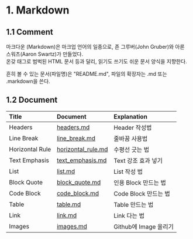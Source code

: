 # 1. Markdown

## 1.1 Comment
마크다운 (Markdown)은 마크업 언어의 일종으로, 존 그루버(John Gruber)와 아론 스워츠(Aaron Swartz)가 만들었다.   
온갖 태그로 범벅된 HTML 문서 등과 달리, 읽기도 쓰기도 쉬운 문서 양식을 지향한다.   
   
흔히 볼 수 있는 문서(파일명)은 "README.md", 파일의 확장자는 .md 또는 .markdown을 쓴다.

## 1.2 Document
| Title | Document | Explanation |
| :--- | :--- | :--- |
| Headers | [headers.md](./headers.md) | Header 작성법 |
| Line Break | [line_break.md](./line_break.md) | 줄바꿈 사용법 |
| Horizontal Rule | [horizontal_rule.md](./horizontal_rule.md) | 수평선 긋는 법 |
| Text Emphasis | [text_emphasis.md](./text_emphasis.md) | Text 강조 효과 넣기 |
| List | [list.md](./list.md) | List 작성 법 |
| Block Quote | [block_quote.md](./block_quote.md) | 인용 Block 만드는 법 |
| Code Block | [code_block.md](./code_block.md) | Code Block 만드는 법 |
| Table | [table.md](./table.md) | Table 만드는 법 |
| Link | [link.md](./link.md) | Link 다는 법 |
| Images | [images.md](./images.md) | Github에 Image 올리기 |
